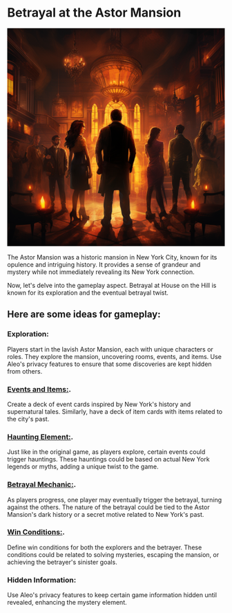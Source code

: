 # Betrayal at the Astor Mansion


![Poster for the game](./_assets/astor_mansion.png)



The Astor Mansion was a historic mansion in New York City, known for its opulence and intriguing history. It provides a sense of grandeur and mystery while not immediately revealing its New York connection.

Now, let's delve into the gameplay aspect. Betrayal at House on the Hill is known for its exploration and the eventual betrayal twist. 

## Here are some ideas for gameplay:

### Exploration: 
Players start in the lavish Astor Mansion, each with unique characters or roles. They explore the mansion, uncovering rooms, events, and items. Use Aleo's privacy features to ensure that some discoveries are kept hidden from others.

### [Events and Items:](./_docs/event_cards.md).
Create a deck of event cards inspired by New York's history and supernatural tales. Similarly, have a deck of item cards with items related to the city's past.

### [Haunting Element:](./_docs/haunting_element.md).

Just like in the original game, as players explore, certain events could trigger hauntings. These hauntings could be based on actual New York legends or myths, adding a unique twist to the game.


### [Betrayal Mechanic:](./_docs/betrayal_mechanic.md).

As players progress, one player may eventually trigger the betrayal, turning against the others. The nature of the betrayal could be tied to the Astor Mansion's dark history or a secret motive related to New York's past.

### [Win Conditions:](./_docs/win_conditions.md).

Define win conditions for both the explorers and the betrayer. These conditions could be related to solving mysteries, escaping the mansion, or achieving the betrayer's sinister goals.

### Hidden Information: 
Use Aleo's privacy features to keep certain game information hidden until revealed, enhancing the mystery element.

